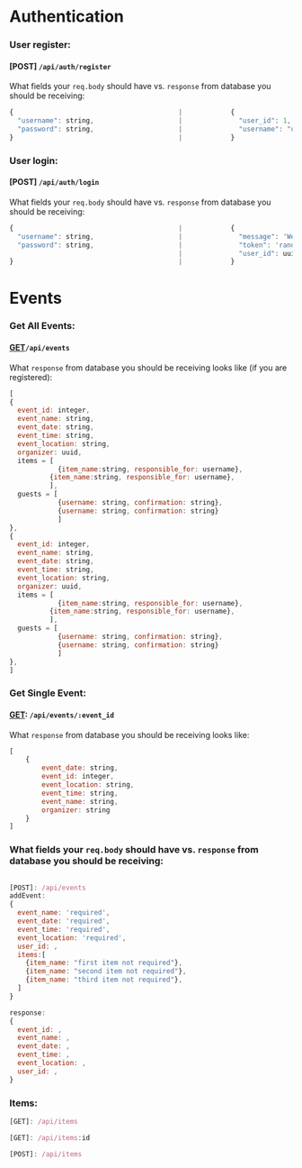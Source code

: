 # Authentication

### User register:

#### [POST] `/api/auth/register`

What fields your `req.body` should have vs. `response` from database you should be receiving:
```javascript
{                                         |            {
  "username": string,                     |              "user_id": 1,
  "password": string,                     |              "username": "user",
}                                         |            }

```

### User login:

#### [POST] `/api/auth/login`

What fields your `req.body` should have vs. `response` from database you should be receiving:
```javascript
{                                         |            {
  "username": string,                     |              "message": 'Welcome Back ${username}',
  "password": string,                     |              "token": 'random generated token',
                                          |              "user_id": uuid,
}                                         |            }

```
# Events

### Get All Events:

#### [GET]`/api/events`

What `response` from database you should be receiving looks like (if you are registered):
```javascript
[
{
  event_id: integer,
  event_name: string,
  event_date: string,
  event_time: string,
  event_location: string,
  organizer: uuid,
  items = [
            {item_name:string, responsible_for: username},
          {item_name:string, responsible_for: username},
          ],
  guests = [
            {username: string, confirmation: string},
            {username: string, confirmation: string}
            ]
},
{
  event_id: integer,
  event_name: string,
  event_date: string,
  event_time: string,
  event_location: string,
  organizer: uuid,
  items = [
            {item_name:string, responsible_for: username},
          {item_name:string, responsible_for: username},
          ],
  guests = [
            {username: string, confirmation: string},
            {username: string, confirmation: string}
            ]
},
]
```
### Get Single Event:

#### [GET]: `/api/events/:event_id`

What `response` from database you should be receiving looks like:
```javascript
[
    {
        event_date: string,
        event_id: integer,
        event_location: string,
        event_time: string,
        event_name: string,
        organizer: string
    }
]

```

[GET]: /api/events/guest/:user_id

[PUT]: /api/events/:event_id

[PUT]: /api/events/guests/:event_id


### What fields your `req.body` should have vs. `response` from database you should be receiving:
```javascript

[POST]: /api/events
addEvent:
{
  event_name: 'required',
  event_date: 'required',
  event_time: 'required',
  event_location: 'required',
  user_id: ,
  items:[
    {item_name: "first item not required"},
    {item_name: "second item not required"},
    {item_name: "third item not required"},
  ]
}

response:
{
  event_id: ,
  event_name: ,
  event_date: ,
  event_time: ,
  event_location: ,
  user_id: ,
}
```

### Items:

```javascript
[GET]: /api/items

[GET]: /api/items:id

[POST]: /api/items

```

